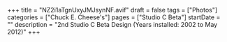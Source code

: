 +++
title = "NZ2i1aTgnUxyJMJsynNF.avif"
draft = false
tags = ["Photos"]
categories = ["Chuck E. Cheese's"]
pages = ["Studio C Beta"]
startDate = ""
description = "2nd Studio C Beta Design (Years installed: 2002 to May 2012)"
+++
